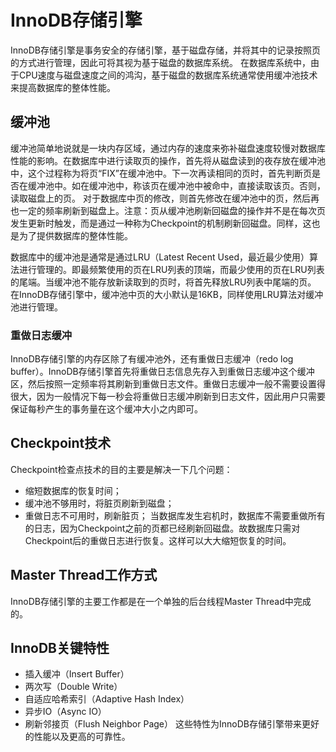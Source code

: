
# InnoDB存储引擎

InnoDB存储引擎是事务安全的存储引擎，基于磁盘存储，并将其中的记录按照页的方式进行管理，因此可将其视为基于磁盘的数据库系统。
在数据库系统中，由于CPU速度与磁盘速度之间的鸿沟，基于磁盘的数据库系统通常使用缓冲池技术来提高数据库的整体性能。

## 缓冲池
缓冲池简单地说就是一块内存区域，通过内存的速度来弥补磁盘速度较慢对数据库性能的影响。在数据库中进行读取页的操作，首先将从磁盘读到的夜存放在缓冲池中，这个过程称为将页“FIX”在缓冲池中。下一次再读相同的页时，首先判断页是否在缓冲池中。如在缓冲池中，称该页在缓冲池中被命中，直接读取该页。否则，读取磁盘上的页。
对于数据库中页的修改，则首先修改在缓冲池中的页，然后再也一定的频率刷新到磁盘上。注意：页从缓冲池刷新回磁盘的操作并不是在每次页发生更新时触发，而是通过一种称为Checkpoint的机制刷新回磁盘。同样，这也是为了提供数据库的整体性能。

数据库中的缓冲池是通常是通过LRU（Latest Recent Used，最近最少使用）算法进行管理的。即最频繁使用的页在LRU列表的顶端，而最少使用的页在LRU列表的尾端。当缓冲池不能存放新读取到的页时，将首先释放LRU列表中尾端的页。
在InnoDB存储引擎中，缓冲池中页的大小默认是16KB，同样使用LRU算法对缓冲池进行管理。


### 重做日志缓冲

InnoDB存储引擎的内存区除了有缓冲池外，还有重做日志缓冲（redo log buffer）。InnoDB存储引擎首先将重做日志信息先存入到重做日志缓冲这个缓冲区，然后按照一定频率将其刷新到重做日志文件。重做日志缓冲一般不需要设置得很大，因为一般情况下每一秒会将重做日志缓冲刷新到日志文件，因此用户只需要保证每秒产生的事务量在这个缓冲大小之内即可。

## Checkpoint技术

Checkpoint检查点技术的目的主要是解决一下几个问题：
- 缩短数据库的恢复时间；
- 缓冲池不够用时，将脏页刷新到磁盘；
- 重做日志不可用时，刷新脏页；
当数据库发生宕机时，数据库不需要重做所有的日志，因为Checkpoint之前的页都已经刷新回磁盘。故数据库只需对Checkpoint后的重做日志进行恢复。这样可以大大缩短恢复的时间。


## Master Thread工作方式

InnoDB存储引擎的主要工作都是在一个单独的后台线程Master Thread中完成的。


## InnoDB关键特性
- 插入缓冲（Insert Buffer）
- 两次写（Double Write）
- 自适应哈希索引（Adaptive Hash Index）
- 异步IO（Async IO）
- 刷新邻接页（Flush Neighbor Page）
这些特性为InnoDB存储引擎带来更好的性能以及更高的可靠性。